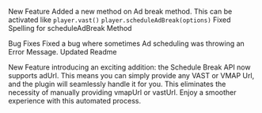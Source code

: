 <a name="1.1.0"></a>

New Feature
  Added a new method on Ad break method. This can be activated like
  `player.vast()`
  `player.scheduleAdBreak(options)`
  Fixed Spelling for scheduleAdBreak Method

<a name="1.0.21"></a>

Bug Fixes
 Fixed a bug where sometimes Ad scheduling was throwing an Error Message.
 Updated Readme

<a name="1.0.21"></a>

New Feature
 introducing an exciting addition: the Schedule Break API now supports adUrl. This means you can simply provide any VAST or VMAP Url, and the plugin will seamlessly handle it for you. This eliminates the necessity of manually providing vmapUrl or vastUrl. Enjoy a smoother experience with this automated process.